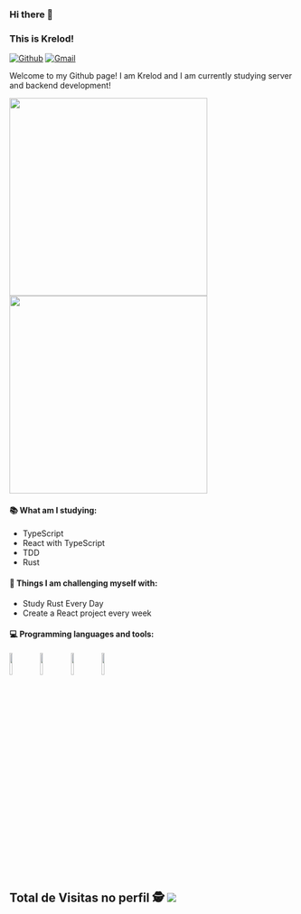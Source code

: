 ### Hi there 👋
### This is Krelod!

[![Github](https://img.shields.io/badge/-Github-000?style=flat&logo=Github&logoColor=white)](https://github.com/krelod)
[![Gmail](https://img.shields.io/badge/-Gmail-c14438?style=flat&logo=Gmail&logoColor=white)](mailto:pgomesrodrigues801@gmail.com)

Welcome to my Github page! I am Krelod and I am currently studying server and backend development!

<p align='left'>
  <img src="https://github-readme-stats.vercel.app/api?username=krelod&show_icons=true&count_private=true&theme=radical" width="350">
  <br>
  <img src="https://github-readme-stats.vercel.app/api/top-langs/?username=krelod&layout=compact&theme=radical" width="350" />
</p>

#### 📚 What am I studying: 
- TypeScript
- React with TypeScript
- TDD
- Rust

#### :muscle: Things I am challenging myself with:
- Study Rust Every Day
- Create a React project every week

#### :computer: Programming languages and tools: 
<p>
    <code><img width="10%" src="https://www.vectorlogo.zone/logos/nodejs/nodejs-ar21.svg"></code>
    <code><img width="10%" src="https://www.vectorlogo.zone/logos/expressjs/expressjs-ar21.svg"></code>
    <code><img width="10%" src="https://www.vectorlogo.zone/logos/mongodb/mongodb-ar21.svg"></code>
    <code><img width="10%" src="https://www.vectorlogo.zone/logos/reactjs/reactjs-ar21.svg"></code>
</p>
 <p> 

 ## Total de Visitas no perfil :detective: <img alingn="center" src="https://profile-counter.glitch.me/krelod/count.svg" />
   
 </p>

